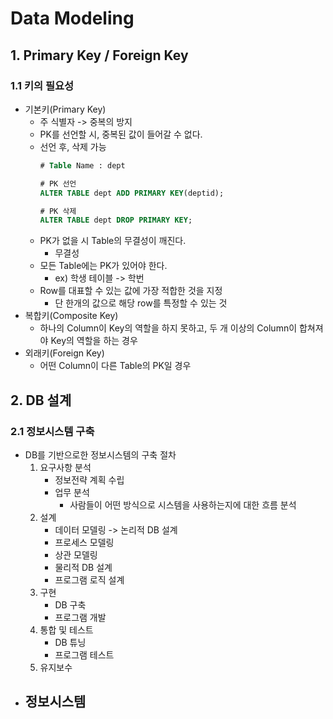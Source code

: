 # Data Modeling
## 1. Primary Key / Foreign Key
### 1.1 키의 필요성
- 기본키(Primary Key)
    - 주 식별자 -> 중복의 방지
    - PK를 선언할 시, 중복된 값이 들어갈 수 없다.
    - 선언 후, 삭제 가능
        ```sql
        # Table Name : dept

        # PK 선언
        ALTER TABLE dept ADD PRIMARY KEY(deptid);

        # PK 삭제
        ALTER TABLE dept DROP PRIMARY KEY;
        ```
    - PK가 없을 시 Table의 무결성이 깨진다.
        - 무결성
    - 모든 Table에는 PK가 있어야 한다.
        - ex) 학생 테이블 -> 학번
    - Row를 대표할 수 있는 값에 가장 적합한 것을 지정
        - 단 한개의 값으로 해당 row를 특정할 수 있는 것
- 복합키(Composite Key)
    - 하나의 Column이 Key의 역할을 하지 못하고, 두 개 이상의 Column이 합쳐져야 Key의 역할을 하는 경우
- 외래키(Foreign Key)
    - 어떤 Column이 다른 Table의 PK일 경우

## 2. DB 설계
### 2.1 정보시스템 구축
- DB를 기반으로한 정보시스템의 구축 절차
    1. 요구사항 분석
        - 정보전략 계획 수립
        - 업무 분석
            - 사람들이 어떤 방식으로 시스템을 사용하는지에 대한 흐름 분석
    2. 설계
        - 데이터 모델링 -> 논리적 DB 설계
        - 프로세스 모델링
        - 상관 모델링
        - 물리적 DB 설계
        - 프로그램 로직 설계
    3. 구현
        - DB 구축
        - 프로그램 개발
    4. 통합 및 테스트
        - DB 튜닝
        - 프로그램 테스트
    5. 유지보수
- 정보시스템
    - 